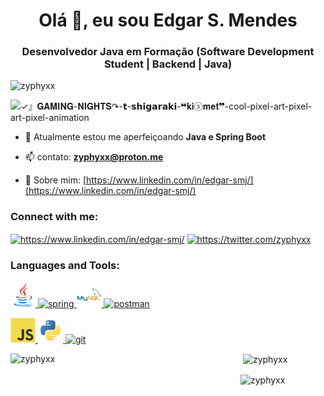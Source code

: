 <h1 align="center">Olá 👋, eu sou Edgar S. Mendes</h1>
<h3 align="center">Desenvolvedor Java em Formação (Software Development Student | Backend | Java)</h3>

<p align="left"> <img src="https://komarev.com/ghpvc/?username=zyphyxx&label=Profile%20views&color=0e75b6&style=flat" alt="zyphyxx" /> </p>

![✓』𝐆𝐀𝐌𝐈𝐍𝐆-𝐍𝐈𝐆𝐇𝐓𝐒↷-𝘁-𝘀𝗵𝗶𝗴𝗮𝗿𝗮𝗸𝗶-❝𝐤𝐢ⓢ𝐦𝐞𝐭❞-cool-pixel-art-pixel-art-pixel-animation](https://github.com/zyphyxx/zyphyxx/assets/127572883/881da06f-4845-4570-9890-c1d7cd136e06)


- 🌱 Atualmente estou me aperfeiçoando **Java e Spring Boot**

- 📫 contato: **zyphyxx@proton.me**

- 📄 Sobre mim: [https://www.linkedin.com/in/edgar-smj/](https://www.linkedin.com/in/edgar-smj/)

<h3 align="left">Connect with me:</h3>
<p align="left">
<a href="https://linkedin.com/in/https://www.linkedin.com/in/edgar-smj/" target="blank"><img align="center" src="https://raw.githubusercontent.com/rahuldkjain/github-profile-readme-generator/master/src/images/icons/Social/linked-in-alt.svg" alt="https://www.linkedin.com/in/edgar-smj/" height="30" width="40" /></a>
<a href="https://twitter.com/https://twitter.com/zyphyxx" target="blank"><img align="center" src="https://raw.githubusercontent.com/rahuldkjain/github-profile-readme-generator/master/src/images/icons/Social/twitter.svg" alt="https://twitter.com/zyphyxx" height="30" width="40" /></a>
</p>

<h3 align="left">Languages and Tools:</h3>
<p align="left"> <a href="https://www.java.com" target="_blank" rel="noreferrer"> <img src="https://raw.githubusercontent.com/devicons/devicon/master/icons/java/java-original.svg" alt="java" width="40" height="40"/> </a>
  <a href="https://spring.io/" target="_blank" rel="noreferrer"> <img src="https://www.vectorlogo.zone/logos/springio/springio-icon.svg" alt="spring" width="40" height="40"/> </a> 
  <a href="https://www.mysql.com/" target="_blank" rel="noreferrer"> <img src="https://raw.githubusercontent.com/devicons/devicon/master/icons/mysql/mysql-original-wordmark.svg" alt="mysql" width="40" height="40"/> </a> 
  <a href="https://postman.com" target="_blank" rel="noreferrer"> <img src="https://www.vectorlogo.zone/logos/getpostman/getpostman-icon.svg" alt="postman" width="40" height="40"/> </a> </p> 
  <a href="https://developer.mozilla.org/en-US/docs/Web/JavaScript" target="_blank" rel="noreferrer"> <img src="https://raw.githubusercontent.com/devicons/devicon/master/icons/javascript/javascript-original.svg" alt="javascript" width="40" height="40"/> </a>  
  <a href="https://www.python.org" target="_blank" rel="noreferrer"> <img src="https://raw.githubusercontent.com/devicons/devicon/master/icons/python/python-original.svg" alt="python" width="40" height="40"/> </a>
  <a href="https://git-scm.com/" target="_blank" rel="noreferrer"> <img src="https://www.vectorlogo.zone/logos/git-scm/git-scm-icon.svg" alt="git" width="40" height="40"/> </a> </p>
  

<p><img align="left" src="https://github-readme-stats.vercel.app/api/top-langs?username=zyphyxx&show_icons=true&theme=dark&locale=en&layout=compact" alt="zyphyxx" style="width: 368px; height: 400px;" />
<p>&nbsp;<img align="center" src="https://github-readme-stats.vercel.app/api?username=zyphyxx&show_icons=true&theme=dark&locale=en" alt="zyphyxx" style="width: 400px; height: 400px;" /></p>
<img align="center" src="https://github-readme-streak-stats.herokuapp.com/?user=zyphyxx&theme=dark" alt="zyphyxx" style="width: 368px; height: 400px;" /></p>



